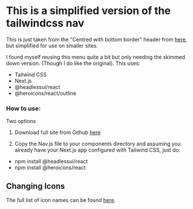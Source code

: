 # This is a simplified version of the tailwindcss nav

This is just taken from the "Centred with bottom border" header from [here](https://tailwindui.com/components/marketing/elements/headers), but simplified for use on smaller sites.

I found myself reusing this menu quite a bit but only needing the skimmed down version. (Though I do like the original).
This uses:

- Tailwind CSS
- Next.js
- @headlessui/react
- @heroicons/react/outline

### How to use:
Two options

1. Download full site from Github [here](https://github.com/connherf/tailwind-nextjs-nav)

2. Copy the Nav.js file to your components directory and assuming you already have your Next.js app configured with Tailwind CSS, just do:

- npm install @headlessui/react
- npm install @heroicons/react

## Changing Icons

The full list of icon names can be found [here](https://unpkg.com/browse/@heroicons/react@1.0.6/outline/).